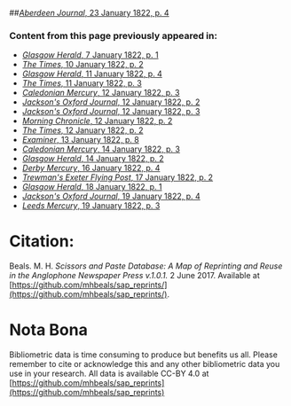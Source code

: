 ##[*Aberdeen Journal*, 23 January 1822, p. 4](https://mhbeals.github.io/sap_html/Aberdeen-Journal/Aberdeen-Journal-23-January-1822-p-4)

### Content from this page previously appeared in:
+ [*Glasgow Herald*, 7 January 1822, p. 1](https://mhbeals.github.io/sap_html/Glasgow-Herald/Glasgow-Herald-7-January-1822-p-1)
+ [*The Times*, 10 January 1822, p. 2](https://mhbeals.github.io/sap_html/The-Times/The-Times-10-January-1822-p-2)
+ [*Glasgow Herald*, 11 January 1822, p. 4](https://mhbeals.github.io/sap_html/Glasgow-Herald/Glasgow-Herald-11-January-1822-p-4)
+ [*The Times*, 11 January 1822, p. 3](https://mhbeals.github.io/sap_html/The-Times/The-Times-11-January-1822-p-3)
+ [*Caledonian Mercury*, 12 January 1822, p. 3](https://mhbeals.github.io/sap_html/Caledonian-Mercury/Caledonian-Mercury-12-January-1822-p-3)
+ [*Jackson's Oxford Journal*, 12 January 1822, p. 2](https://mhbeals.github.io/sap_html/Jackson's-Oxford-Journal/Jackson's-Oxford-Journal-12-January-1822-p-2)
+ [*Jackson's Oxford Journal*, 12 January 1822, p. 3](https://mhbeals.github.io/sap_html/Jackson's-Oxford-Journal/Jackson's-Oxford-Journal-12-January-1822-p-3)
+ [*Morning Chronicle*, 12 January 1822, p. 2](https://mhbeals.github.io/sap_html/Morning-Chronicle/Morning-Chronicle-12-January-1822-p-2)
+ [*The Times*, 12 January 1822, p. 2](https://mhbeals.github.io/sap_html/The-Times/The-Times-12-January-1822-p-2)
+ [*Examiner*, 13 January 1822, p. 8](https://mhbeals.github.io/sap_html/Examiner/Examiner-13-January-1822-p-8)
+ [*Caledonian Mercury*, 14 January 1822, p. 3](https://mhbeals.github.io/sap_html/Caledonian-Mercury/Caledonian-Mercury-14-January-1822-p-3)
+ [*Glasgow Herald*, 14 January 1822, p. 2](https://mhbeals.github.io/sap_html/Glasgow-Herald/Glasgow-Herald-14-January-1822-p-2)
+ [*Derby Mercury*, 16 January 1822, p. 4](https://mhbeals.github.io/sap_html/Derby-Mercury/Derby-Mercury-16-January-1822-p-4)
+ [*Trewman's Exeter Flying Post*, 17 January 1822, p. 2](https://mhbeals.github.io/sap_html/Trewman's-Exeter-Flying-Post/Trewman's-Exeter-Flying-Post-17-January-1822-p-2)
+ [*Glasgow Herald*, 18 January 1822, p. 1](https://mhbeals.github.io/sap_html/Glasgow-Herald/Glasgow-Herald-18-January-1822-p-1)
+ [*Jackson's Oxford Journal*, 19 January 1822, p. 4](https://mhbeals.github.io/sap_html/Jackson's-Oxford-Journal/Jackson's-Oxford-Journal-19-January-1822-p-4)
+ [*Leeds Mercury*, 19 January 1822, p. 3](https://mhbeals.github.io/sap_html/Leeds-Mercury/Leeds-Mercury-19-January-1822-p-3)
                    
# Citation: 

Beals. M. H. *Scissors and Paste Database: A Map of Reprinting and Reuse in the Anglophone Newspaper Press v.1.0.1.* 2 June 2017. Available at [https://github.com/mhbeals/sap_reprints/](https://github.com/mhbeals/sap_reprints/). 
                    
# Nota Bona

Bibliometric data is time consuming to produce but benefits us all. Please remember to cite or acknowledge this and any other bibliometric data you use in your research. All data is available CC-BY 4.0 at [https://github.com/mhbeals/sap_reprints](https://github.com/mhbeals/sap_reprints)